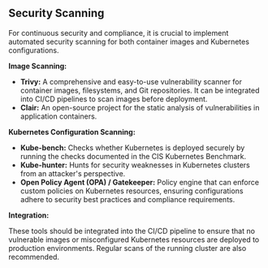 ## Security Scanning

For continuous security and compliance, it is crucial to implement automated security scanning for both container images and Kubernetes configurations.

**Image Scanning:**

*   **Trivy:** A comprehensive and easy-to-use vulnerability scanner for container images, filesystems, and Git repositories. It can be integrated into CI/CD pipelines to scan images before deployment.
*   **Clair:** An open-source project for the static analysis of vulnerabilities in application containers.

**Kubernetes Configuration Scanning:**

*   **Kube-bench:** Checks whether Kubernetes is deployed securely by running the checks documented in the CIS Kubernetes Benchmark.
*   **Kube-hunter:** Hunts for security weaknesses in Kubernetes clusters from an attacker's perspective.
*   **Open Policy Agent (OPA) / Gatekeeper:** Policy engine that can enforce custom policies on Kubernetes resources, ensuring configurations adhere to security best practices and compliance requirements.

**Integration:**

These tools should be integrated into the CI/CD pipeline to ensure that no vulnerable images or misconfigured Kubernetes resources are deployed to production environments. Regular scans of the running cluster are also recommended.

